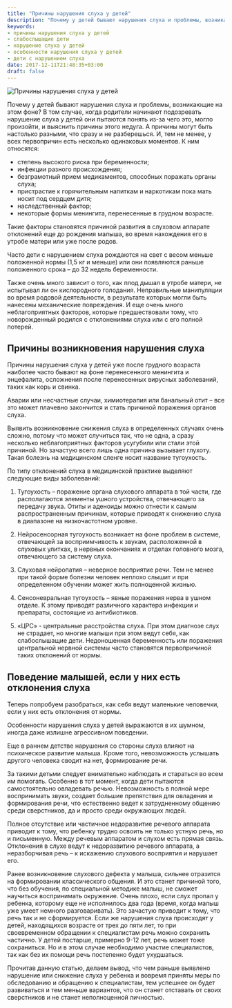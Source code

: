 ```yaml
---
title: "Причины нарушения слуха у детей"
description: "Почему у детей бывают нарушения слуха и проблемы, возникающие на этом фоне?"
keywords:
- причины нарушения слуха у детей
- слабослышащие дети
- нарушение слуха у детей
- особенности нарушения слуха у детей
- дети с нарушением слуха
date: 2017-12-11T21:48:35+03:00
draft: false
---
```


![Причины нарушения слуха у детей](/images/post_13.jpg)

Почему у детей бывают нарушения слуха и проблемы, возникающие на этом фоне? В том случае, когда родители начинают подозревать нарушение слуха у детей они пытаются понять из-за чего это, могло произойти, и выяснить причины этого недуга. А причины могут быть настолько разными, что сразу и не разберешься. И, тем не менее, у всех первопричин есть несколько одинаковых моментов. К ним относятся:<!--more-->

- степень высокого риска при беременности;
- инфекции разного происхождения;
- безграмотный прием медикаментов, способных поражать органы слуха;
- пристрастие к горячительным напиткам и наркотикам пока мать носит под сердцем дитя;
- наследственный фактор;
- некоторые формы менингита, перенесенные в грудном возрасте.



Такие факторы становятся причиной развития в слуховом аппарате отклонений еще до рождения малыша, во время нахождения его в утробе матери или уже после родов.


Часто дети с нарушением слуха рождаются на свет с весом меньше положенной нормы (1,5 кг и меньше) или они появляются раньше положенного срока – до 32 недель беременности.


Также очень много зависит о того, как плод дышал в утробе матери, не испытывал ли он кислородного голодания. Неправильные манипуляции во время родовой деятельности, в результате которых могли быть нанесены механические повреждения. И еще очень много неблагоприятных факторов, которые предшествовали тому, что новорожденный родился с отклонениями слуха или с его полной потерей.

## Причины возникновения нарушения слуха

Причины нарушения слуха у детей уже после грудного возраста наиболее часто бывают на фоне перенесенного менингита и энцефалита, осложнения после перенесенных вирусных заболеваний, таких как корь и свинка.


Аварии или несчастные случаи, химиотерапия или банальный отит – все это может плачевно закончится и стать причиной поражения органов слуха.


Выявить возникновение снижения слуха в определенных случаях очень сложно, потому что может случиться так, что не одна, а сразу несколько неблагоприятных факторов усугубили или стали этой причиной. Но зачастую всего лишь одна причина вызывает глухоту. Такая болезнь на медицинском сленге носит название тугоухость.


По типу отклонений слуха в медицинской практике выделяют следующие виды заболеваний:

1.	Тугоухость – поражение органа слухового аппарата в той части, где располагаются элементы ушного устройства, отвечающего за передачу звука. Отиты и аденоиды можно отнести к самым распространенным причинам, которые приводят к снижению слуха в диапазоне на низкочастотном уровне.

2.	Нейросенсорная тугоухость возникает на фоне проблем в системе, отвечающей за восприимчивость к звукам, расположенной в слуховых улитках, в нервных окончаниях и отделах головного мозга, отвечающего за систему слуха.

3.	Слуховая нейропатия – неверное восприятие речи. Тем не менее при такой форме болезни человек неплохо слышит и при определенном обучении может жить полноценной жизнью.

4.	Сенсоневральная тугоухость – явные поражения нерва в ушном отделе. К этому приводят различного характера инфекции и препараты, состоящие из антибиотиков.

5.	«ЦРС» - центральные расстройства слуха. При этом диагнозе слух не страдает, но многие малыши при этом ведут себя, как слабослышащие дети. Недоношенная беременность или поражения центральной нервной системы часто становятся первопричиной таких отклонений от нормы.


## Поведение малышей, если у них есть отклонения слуха

Теперь попробуем разобраться, как себя ведут маленькие человечки, если у них есть отклонения от нормы.


Особенности нарушения слуха у детей выражаются в их шумном, иногда даже излишне агрессивном поведении.


Еще в раннем детстве нарушения со стороны слуха влияют на психическое развитие малыша. Кроме того, невозможность услышать другого человека сводит на нет, формирование речи.


За такими детьми следует внимательно наблюдать и стараться во всем им помогать. Особенно в тот момент, когда дети пытаются самостоятельно овладевать речью. Невозможность в полной мере воспринимать звуки, создает большие препятствия для овладения и формирования речи, что естественно ведет к затрудненному общению среди сверстников, да и просто среди окружающих людей.


Полное отсутствие или частичное недоразвитие речевого аппарата приводит к тому, что ребенку трудно освоить не только устную речь, но и письменную. Между речевым аппаратом и слухом есть прямая связь. Отклонения в слухе ведут к недоразвитию речевого аппарата, а неразборчивая речь – к искажению слухового восприятия и нарушает его.


Ранее возникновение слухового дефекта у малыша, сильнее отразится на формировании классического общения. И это станет причиной того, что без обучения, по специальной методике малыш, не сможет научиться воспринимать окружение. Очень плохо, если слух пропал у ребенка, которому еще не исполнилось два года (время, когда малыш уже умеет немного разговаривать). Это зачастую приводит к тому, что речь так и не сформируется. Если же нарушения слуха происходят у детей, находящихся возрасте от трех до пяти лет, то при своевременном обращении к специалистам речь можно сохранить частично. У детей постарше, примерно 9-12 лет, речь может тоже сохраниться. Но и в этом случае необходимо участие специалистов, так как без их помощи речь постепенно будет ухудшаться.


Прочитав данную статью, делаем вывод, что чем раньше выявлено нарушение или снижение слуха у ребенка и вовремя приняты меры по обследованию и обращению к специалистам, тем успешнее он будет развиваться и тем меньше вариантов, что он станет отставать от своих сверстников и не станет неполноценной личностью.
